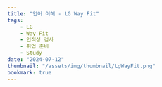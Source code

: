 ```yaml
---
title: "언어 이해 - LG Way Fit"
tags:
    - LG
    - Way Fit
    - 인적성 검사
    - 취업 준비
    - Study
date: "2024-07-12"
thumbnail: "/assets/img/thumbnail/LgWayFit.png"
bookmark: true
---
```

